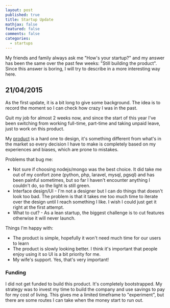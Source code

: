 ```yaml
---
layout: post
published: true
title: Startup Update
mathjax: false
featured: false
comments: false
categories: 
  - startups
---
```


My friends and family always ask me "How's your startup?" and my answer has been the same over the past few weeks: "Still building the product". Since this answer is boring, I will try to describe in a more interesting way here.

## 21/04/2015

As the first update, it is a bit long to give some background. The idea is to record the moment so I can check how crazy I was in the past.

Quit my job for almost 2 weeks now, and since the start of this year I've been switching from working full-time, part-time and taking unpaid leave, just to work on this product.

My [product](http://www.spikenode.com) is a hard one to design, it's something different from what's in the market so every decision I have to make is completely based on my experiences and biases, which are prone to mistakes.

Problems that bug me:

- Not sure if choosing nodejs/mongo was the best choice. It did take me out of my confort zone (python, php, laravel, mysql, pgsql) and has been painful sometimes, but so far I haven't encounter anything I couldn't do, so the light is still green.
- Interface design/UI - I'm not a designer but I can do things that doesn't look too bad. The problem is that it takes me too much time to iterate over the design until I reach something I like. I wish I could just get it right at the first attempt.
- What to cut? - As a lean startup, the biggest challenge is to cut features otherwise it will never launch.

Things I'm happy with:

- The product is simple, hopefully it won't need much time for our users to learn
- The product is slowly looking better. I think it's important that people enjoy using it so UI is a bit priority for me.
- My wife's support. Yes, that's very important!

### Funding
I did not get funded to build this product. It's completely bootstrapped. My strategy was to invest my time to build the company and use savings to pay for my cost of living. This gives me a limited timeframe to "experiment", but there are some routes I can take when the money start to run out.



